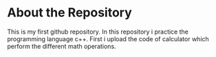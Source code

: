 # About the Repository
This is my first github repository.
In this repository i practice the programming language c++.
First i upload the code of calculator which perform the different math operations.
